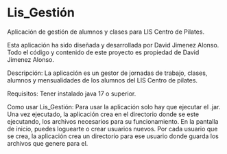 # Lis_Gestión
Aplicación de gestión de alumnos y clases para LIS Centro de Pilates.

Esta aplicación ha sido diseñada y desarrollada por David Jimenez Alonso.
Todo el código y contenido de este proyecto es propiedad de David Jimenez Alonso.

Descripción:
La aplicación es un gestor de jornadas de trabajo, clases, alumnos y mensualidades de los alumnos del LIS Centro de pilates.

Requisitos:
Tener instalado java 17 o superior.

Como usar Lis_Gestión:
Para usar la aplicación solo hay que ejecutar el .jar. Una vez ejecutado, la aplicación crea en el directorio donde se este ejecutando, los archivos necesarios para su funcionamiento.
En la pantalla de inicio, puedes loguearte o crear usuarios nuevos. Por cada usuario que se crea, la aplicación crea un directorio para ese usuario donde guarda los archivos que genere para el.
